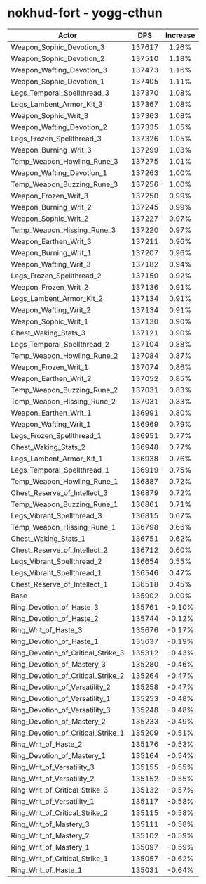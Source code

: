 # nokhud-fort - yogg-cthun
| Actor | DPS | Increase |
|---|:---:|:---:|
|Weapon_Sophic_Devotion_3|137617|1.26%|
|Weapon_Sophic_Devotion_2|137510|1.18%|
|Weapon_Wafting_Devotion_3|137473|1.16%|
|Weapon_Sophic_Devotion_1|137405|1.11%|
|Legs_Temporal_Spellthread_3|137370|1.08%|
|Legs_Lambent_Armor_Kit_3|137367|1.08%|
|Weapon_Sophic_Writ_3|137363|1.08%|
|Weapon_Wafting_Devotion_2|137335|1.05%|
|Legs_Frozen_Spellthread_3|137326|1.05%|
|Weapon_Burning_Writ_3|137299|1.03%|
|Temp_Weapon_Howling_Rune_3|137275|1.01%|
|Weapon_Wafting_Devotion_1|137263|1.00%|
|Temp_Weapon_Buzzing_Rune_3|137256|1.00%|
|Weapon_Frozen_Writ_3|137250|0.99%|
|Weapon_Burning_Writ_2|137245|0.99%|
|Weapon_Sophic_Writ_2|137227|0.97%|
|Temp_Weapon_Hissing_Rune_3|137220|0.97%|
|Weapon_Earthen_Writ_3|137211|0.96%|
|Weapon_Burning_Writ_1|137207|0.96%|
|Weapon_Wafting_Writ_3|137182|0.94%|
|Legs_Frozen_Spellthread_2|137150|0.92%|
|Weapon_Frozen_Writ_2|137136|0.91%|
|Legs_Lambent_Armor_Kit_2|137134|0.91%|
|Weapon_Wafting_Writ_2|137134|0.91%|
|Weapon_Sophic_Writ_1|137130|0.90%|
|Chest_Waking_Stats_3|137121|0.90%|
|Legs_Temporal_Spellthread_2|137104|0.88%|
|Temp_Weapon_Howling_Rune_2|137084|0.87%|
|Weapon_Frozen_Writ_1|137074|0.86%|
|Weapon_Earthen_Writ_2|137052|0.85%|
|Temp_Weapon_Buzzing_Rune_2|137031|0.83%|
|Temp_Weapon_Hissing_Rune_2|137031|0.83%|
|Weapon_Earthen_Writ_1|136991|0.80%|
|Weapon_Wafting_Writ_1|136969|0.79%|
|Legs_Frozen_Spellthread_1|136951|0.77%|
|Chest_Waking_Stats_2|136948|0.77%|
|Legs_Lambent_Armor_Kit_1|136938|0.76%|
|Legs_Temporal_Spellthread_1|136919|0.75%|
|Temp_Weapon_Howling_Rune_1|136887|0.72%|
|Chest_Reserve_of_Intellect_3|136879|0.72%|
|Temp_Weapon_Buzzing_Rune_1|136861|0.71%|
|Legs_Vibrant_Spellthread_3|136815|0.67%|
|Temp_Weapon_Hissing_Rune_1|136798|0.66%|
|Chest_Waking_Stats_1|136751|0.62%|
|Chest_Reserve_of_Intellect_2|136712|0.60%|
|Legs_Vibrant_Spellthread_2|136654|0.55%|
|Legs_Vibrant_Spellthread_1|136546|0.47%|
|Chest_Reserve_of_Intellect_1|136518|0.45%|
|Base|135902|0.00%|
|Ring_Devotion_of_Haste_3|135761|-0.10%|
|Ring_Devotion_of_Haste_2|135744|-0.12%|
|Ring_Writ_of_Haste_3|135676|-0.17%|
|Ring_Devotion_of_Haste_1|135637|-0.19%|
|Ring_Devotion_of_Critical_Strike_3|135312|-0.43%|
|Ring_Devotion_of_Mastery_3|135280|-0.46%|
|Ring_Devotion_of_Critical_Strike_2|135264|-0.47%|
|Ring_Devotion_of_Versatility_2|135258|-0.47%|
|Ring_Devotion_of_Versatility_1|135253|-0.48%|
|Ring_Devotion_of_Versatility_3|135248|-0.48%|
|Ring_Devotion_of_Mastery_2|135233|-0.49%|
|Ring_Devotion_of_Critical_Strike_1|135209|-0.51%|
|Ring_Writ_of_Haste_2|135176|-0.53%|
|Ring_Devotion_of_Mastery_1|135164|-0.54%|
|Ring_Writ_of_Versatility_3|135155|-0.55%|
|Ring_Writ_of_Versatility_2|135152|-0.55%|
|Ring_Writ_of_Critical_Strike_3|135132|-0.57%|
|Ring_Writ_of_Versatility_1|135117|-0.58%|
|Ring_Writ_of_Critical_Strike_2|135115|-0.58%|
|Ring_Writ_of_Mastery_3|135111|-0.58%|
|Ring_Writ_of_Mastery_2|135102|-0.59%|
|Ring_Writ_of_Mastery_1|135097|-0.59%|
|Ring_Writ_of_Critical_Strike_1|135057|-0.62%|
|Ring_Writ_of_Haste_1|135031|-0.64%|
